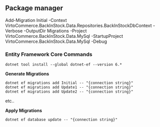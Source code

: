 
## Package manager
Add-Migration Initial -Context VirtoCommerce.BackInStock.Data.Repositories.BackInStockDbContext  -Verbose -OutputDir Migrations -Project VirtoCommerce.BackInStock.Data.MySql -StartupProject VirtoCommerce.BackInStock.Data.MySql  -Debug



### Entity Framework Core Commands
```
dotnet tool install --global dotnet-ef --version 6.*
```

**Generate Migrations**

```
dotnet ef migrations add Initial -- "{connection string}"
dotnet ef migrations add Update1 -- "{connection string}"
dotnet ef migrations add Update2 -- "{connection string}"
```

etc..

**Apply Migrations**

`dotnet ef database update -- "{connection string}"`
